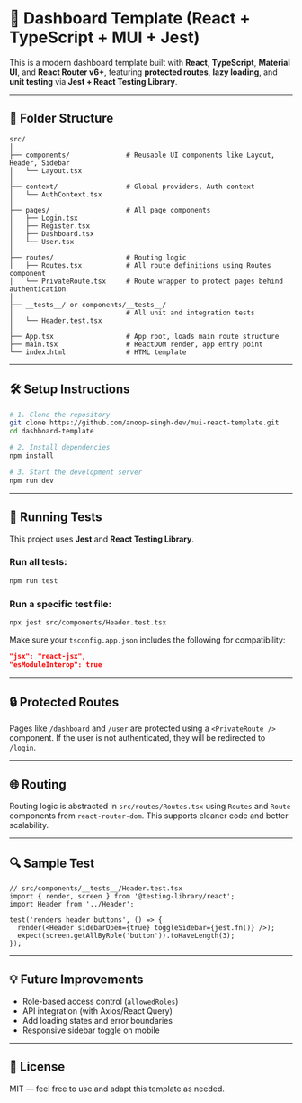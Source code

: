 
# 🚀 Dashboard Template (React + TypeScript + MUI + Jest)

This is a modern dashboard template built with **React**, **TypeScript**, **Material UI**, and **React Router v6+**, featuring **protected routes**, **lazy loading**, and **unit testing** via **Jest + React Testing Library**.

---

## 📁 Folder Structure

```
src/
│
├── components/              # Reusable UI components like Layout, Header, Sidebar
│   └── Layout.tsx
│
├── context/                 # Global providers, Auth context
│   └── AuthContext.tsx
│
├── pages/                   # All page components
│   ├── Login.tsx
│   ├── Register.tsx
│   ├── Dashboard.tsx
│   └── User.tsx
│
├── routes/                  # Routing logic
│   ├── Routes.tsx           # All route definitions using Routes component
│   └── PrivateRoute.tsx     # Route wrapper to protect pages behind authentication
│
├── __tests__/ or components/__tests__/
│                            # All unit and integration tests
│   └── Header.test.tsx
│
├── App.tsx                  # App root, loads main route structure
├── main.tsx                 # ReactDOM render, app entry point
└── index.html               # HTML template
```

---

## 🛠️ Setup Instructions

```bash
# 1. Clone the repository
git clone https://github.com/anoop-singh-dev/mui-react-template.git
cd dashboard-template

# 2. Install dependencies
npm install

# 3. Start the development server
npm run dev
```

---

## 🧪 Running Tests

This project uses **Jest** and **React Testing Library**.

### Run all tests:

```bash
npm run test
```

### Run a specific test file:

```bash
npx jest src/components/Header.test.tsx
```

Make sure your `tsconfig.app.json` includes the following for compatibility:

```json
"jsx": "react-jsx",
"esModuleInterop": true
```

---

## 🔒 Protected Routes

Pages like `/dashboard` and `/user` are protected using a `<PrivateRoute />` component. If the user is not authenticated, they will be redirected to `/login`.

---

## 🌐 Routing

Routing logic is abstracted in `src/routes/Routes.tsx` using `Routes` and `Route` components from `react-router-dom`. This supports cleaner code and better scalability.

---

## 🔍 Sample Test

```tsx
// src/components/__tests__/Header.test.tsx
import { render, screen } from '@testing-library/react';
import Header from '../Header';

test('renders header buttons', () => {
  render(<Header sidebarOpen={true} toggleSidebar={jest.fn()} />);
  expect(screen.getAllByRole('button')).toHaveLength(3);
});
```

---

## 💡 Future Improvements

- Role-based access control (`allowedRoles`)
- API integration (with Axios/React Query)
- Add loading states and error boundaries
- Responsive sidebar toggle on mobile

---

## 📄 License

MIT — feel free to use and adapt this template as needed.

